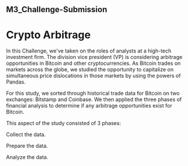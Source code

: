 ## M3_Challenge-Submission
# Crypto Arbitrage

In this Challenge, we've taken on the roles of analysts at a high-tech investment firm. The division vice president (VP) is considering arbitrage opportunities in Bitcoin and other cryptocurrencies. As Bitcoin trades on markets across the globe, we studied the opportunity to capitalize on simultaneous price dislocations in those markets by using the powers of Pandas.

For this study, we sorted through historical trade data for Bitcoin on two exchanges: Bitstamp and Coinbase. We then applied the three phases of financial analysis to determine if any arbitrage opportunities exist for Bitcoin.

This aspect of the study consisted of 3 phases:

Collect the data.

Prepare the data.

Analyze the data.
